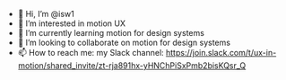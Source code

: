 - 👋 Hi, I’m @isw1
- 👀 I’m interested in motion UX
- 🌱 I’m currently learning motion for design systems
- 💞️ I’m looking to collaborate on motion for design systems
- 📫 How to reach me: my Slack channel: https://join.slack.com/t/ux-in-motion/shared_invite/zt-rja891hx-yHNChPiSxPmb2bisKQsr_Q

<!---
isw1/isw1 is a ✨ special ✨ repository because its `README.md` (this file) appears on your GitHub profile.
You can click the Preview link to take a look at your changes.
--->
